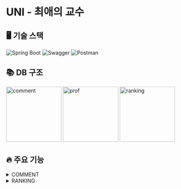 # UNI - 최애의 교수

## 🖥️ 기술 스택
![Spring Boot](https://img.shields.io/badge/springboot-6DB33F?style=for-the-badge&logo=springboot&logoColor=white) ![Swagger](https://img.shields.io/badge/swagger-85EA2D?style=for-the-badge&logo=swagger&logoColor=white) ![Postman](https://img.shields.io/badge/postman-FF6C37?style=for-the-badge&logo=postman&logoColor=white)
## 📚 DB 구조
<img width="150" alt="comment" src="https://github.com/Club-PARD/WebETA_server/assets/141024382/87aae41a-6fbd-478f-afac-508be40e48b2">
<img width="150" alt="prof" src="https://github.com/Club-PARD/WebETA_server/assets/141024382/1fc5389b-b542-49a7-a0cc-330b5215030f">
<img width="150" alt="ranking" src="https://github.com/Club-PARD/WebETA_server/assets/141024382/7072d7d8-db84-424c-b4a6-8c9015a2e544">

## 🔥 주요 기능
<details>
  <summary>COMMENT</summary>
  댓글 남기기 <br/>
  <img width="700" alt="leaveComment" src="https://github.com/Club-PARD/WebETA_server/assets/141024382/91f0b162-8374-4ced-a9ac-a5dda95c0bff">
  <br/>모든 댓글 불러오기 <br/>
  <img width="700" alt="getAllComments" src="https://github.com/Club-PARD/WebETA_server/assets/141024382/0b493bef-7b5d-485a-b112-44f5a0e7e26e">
  <br/>교수님 이름 필터를 통한 댓글 불러오기 <br/>
  <img width="700" alt="getCommentByProf" src="https://github.com/Club-PARD/WebETA_server/assets/141024382/ddecdd18-89d7-496e-8a70-eefdecbe692f">
</details>

<details>
    <summary>RANKING</summary>
교수님 인기 점수 올리기 <br/>
<img width="700" alt="addScore" src="https://github.com/Club-PARD/WebETA_server/assets/141024382/b4a65dfc-0fa3-4ce8-be32-f9a34e94870e">
<br/>전체 시행 수 불러오기 <br/>
<img width="700" alt="getAllCounts" src="https://github.com/Club-PARD/WebETA_server/assets/141024382/067d72ee-dabc-4793-b248-0336907ed2bb">
<br/>랭킹 불러오기 <br/>
<img width="700" alt="getRanking" src="https://github.com/Club-PARD/WebETA_server/assets/141024382/7c7aeacb-8fd9-4a1b-95dd-f4178d56f0da">
</details>


